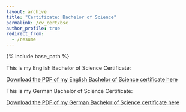 ```yaml
---
layout: archive
title: "Certificate: Bachelor of Science"
permalink: /cv_cert/bsc
author_profile: true
redirect_from:
  - /resume
---
```

{% include base_path %}

This is my English Bachelor of Science Certificate:

[Download the PDF of my English Bachelor of Science certificate here](http://jonathanigler.github.io/files/BSc_Zeugnis_JCI_English.pdf)


This is my German Bachelor of Science Certificate:

[Download the PDF of my German Bachelor of Science certificate here](http://jonathanigler.github.io/files/BSc_Zeugnis_JCI_Deutsch.pdf)
